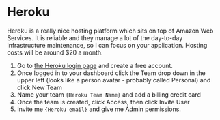 # Heroku

Heroku is a really nice hosting platform which sits on top of Amazon Web Services. It is reliable and they manage a lot of the day-to-day infrastructure maintenance, so I can focus on your application. Hosting costs will be around $20 a month.

1. Go to [the Heroku login page](https://signup.heroku.com/login) and create a free account.
2. Once logged in to your dashboard click the Team drop down in the upper left (looks like a person avatar - probably called Personal) and click New Team
3. Name your team `{Heroku Team Name}` and add a billing credit card
4. Once the team is created, click Access, then click Invite User
5. Invite me `{Heroku email}` and give me Admin permissions.
